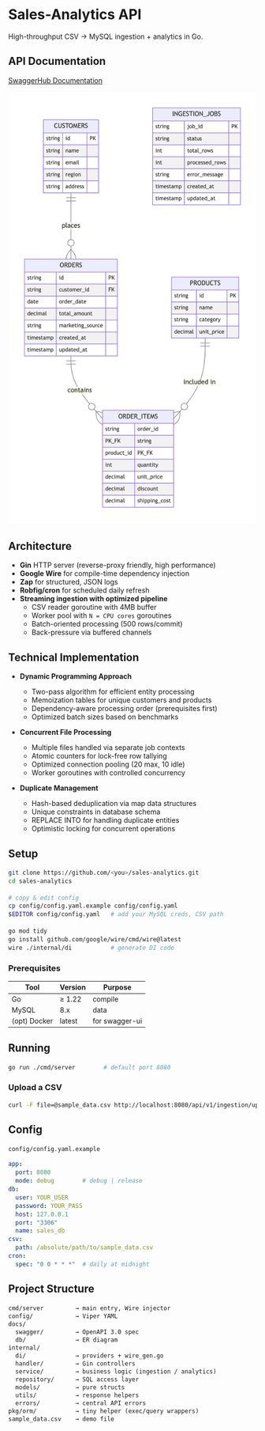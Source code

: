 # Sales-Analytics API

High-throughput CSV → MySQL ingestion + analytics in Go.

## API Documentation
[SwaggerHub Documentation](https://app.swaggerhub.com/apis/freightify-65d/Lumel/1.0)

![ER Diagram](docs/db/er.png)

## Architecture
* **Gin** HTTP server (reverse-proxy friendly, high performance)
* **Google Wire** for compile-time dependency injection
* **Zap** for structured, JSON logs
* **Robfig/cron** for scheduled daily refresh
* **Streaming ingestion with optimized pipeline**  
  * CSV reader goroutine with 4MB buffer
  * Worker pool with `N = CPU cores` goroutines
  * Batch-oriented processing (500 rows/commit)
  * Back-pressure via buffered channels

## Technical Implementation
* **Dynamic Programming Approach**
  * Two-pass algorithm for efficient entity processing
  * Memoization tables for unique customers and products
  * Dependency-aware processing order (prerequisites first)
  * Optimized batch sizes based on benchmarks

* **Concurrent File Processing**
  * Multiple files handled via separate job contexts
  * Atomic counters for lock-free row tallying
  * Optimized connection pooling (20 max, 10 idle)
  * Worker goroutines with controlled concurrency

* **Duplicate Management**
  * Hash-based deduplication via map data structures
  * Unique constraints in database schema
  * REPLACE INTO for handling duplicate entities
  * Optimistic locking for concurrent operations

## Setup

```bash
git clone https://github.com/<you>/sales-analytics.git
cd sales-analytics

# copy & edit config
cp config/config.yaml.example config/config.yaml
$EDITOR config/config.yaml   # add your MySQL creds, CSV path

go mod tidy
go install github.com/google/wire/cmd/wire@latest
wire ./internal/di           # generate DI code
```

### Prerequisites
| Tool | Version | Purpose |
|------|---------|---------|
| Go | ≥ 1.22 | compile |
| MySQL | 8.x | data |
| (opt) Docker | latest | for swagger-ui |

## Running

```bash
go run ./cmd/server        # default port 8080
```

### Upload a CSV

```bash
curl -F file=@sample_data.csv http://localhost:8080/api/v1/ingestion/upload
```

## Config
`config/config.yaml.example`

```yaml
app:
  port: 8080
  mode: debug        # debug | release
db:
  user: YOUR_USER
  password: YOUR_PASS
  host: 127.0.0.1
  port: "3306"
  name: sales_db
csv:
  path: /absolute/path/to/sample_data.csv
cron:
  spec: "0 0 * * *"  # daily at midnight
```

## Project Structure
```
cmd/server         → main entry, Wire injector
config/            → Viper YAML
docs/
  swagger/         → OpenAPI 3.0 spec
  db/              → ER diagram
internal/
  di/              → providers + wire_gen.go
  handler/         → Gin controllers
  service/         → business logic (ingestion / analytics)
  repository/      → SQL access layer
  models/          → pure structs
  utils/           → response helpers
  errors/          → central API errors
pkg/orm/           → tiny helper (exec/query wrappers)
sample_data.csv    → demo file
```
